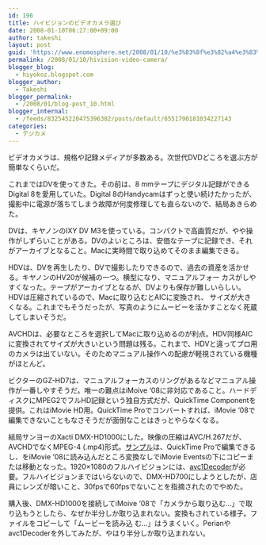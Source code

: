 ```yaml
---
id: 196
title: ハイビジョンのビデオカメラ選び
date: 2008-01-10T06:27:00+09:00
author: takeshi
layout: post
guid: 'https://www.enomosphere.net/2008/01/10/%e3%83%8f%e3%82%a4%e3%83%93%e3%82%b8%e3%83%a7%e3%83%b3%e3%81%ae%e3%83%93%e3%83%87%e3%82%aa%e3%82%ab%e3%83%a1%e3%83%a9%e9%81%b8%e3%81%b3/'
permalink: /2008/01/10/hivision-video-camera/
blogger_blog:
  - hiyokoz.blogspot.com
blogger_author:
  - Takeshi
blogger_permalink:
  - /2008/01/blog-post_10.html
blogger_internal:
  - /feeds/832545220475396382/posts/default/6551790181034227143
categories:
  - デジカメ
---
```

<div>

ビデオカメラは、規格や記録メディアが多数ある。次世代DVDどころを選ぶ方が簡単なくらいだ。

これまではDVを使ってきた。その前は、8 mmテープにデジタル記録ができるDigital 8を愛用していた。Digital 8のHandycamはずっと使い続けたかったが、撮影中に電源が落ちてしまう故障が何度修理しても直らないので、結局あきらめた。

DVは、キヤノンのIXY DV M3を使っている。コンパクトで高画質だが、やや操作がしずらいことがある。DVのよいところは、安価なテープに記録でき、それがアーカイブとなること。Macに実時間で取り込めてそのまま編集できる。

HDVは、DVを再生したり、DVで撮影したりできるので、過去の資産を活かせる。キヤノンのHV20が候補の一つ。横型になり、マニュアルフォー カスがしやすくなった。テープがアーカイブとなるが、DVよりも保存が難しいらしい。HDVは圧縮されているので、Macに取り込むとAICに変換され、 サイズが大きくなる。これまでもそうだったが、写真のようにムービーを活かすことなく死蔵してしまいそうだ。

AVCHDは、必要なところを選択してMacに取り込めるのが利点。HDV同様AICに変換されてサイズが大きいという問題は残る。これまで、HDVと違ってプロ用のカメラは出ていない。そのためマニュアル操作への配慮が軽視されている機種がほとんど。

ビクターのGZ-HD7は、マニュアルフォーカスのリングがあるなどマニュアル操作が一番しやすそうだ。唯一の難点はiMoive ‘08に非対応であること。ハードディスクにMPEG2でフルHD記録という独自方式だが、QuickTime Componentを提供。これはiMovie HD用。QuickTime Proでコンバートすれば、iMovie ‘08で編集できないこともなさそうだが面倒なことはきっとやらなくなる。

結局サンヨーのXacti DMX-HD1000にした。映像の圧縮はAVC/H.267だが、AVCHDでなくMPEG-4 (.mp4)形式。<a href="http://www.sanyo-dsc.com/products/lineup/dmx_hd1000/feature/02/index.html">サンプル</a>は、QuickTime Proで編集できるし、をiMovie ‘08に読み込んだところ変換なしでiMovie Eventsの下にコピーまたは移動となった。1920×1080のフルハイビジョンには、<a href="http://blog.so-net.ne.jp/MyCometG3/">avc1Decoder</a>が必要。フルハイビジョンまではいらないので、DMX-HD700にしようとしたが、店員にレンズが暗いこと、30fpsで60fpsでないことを指摘されたのでやめた。

購入後、DMX-HD1000を接続してiMoive ‘08で「カメラから取り込む…」で取り込もうとしたら、なぜか半分しか取り込まれない。変換もされている様子。ファイルをコピーして「ムービーを読み込 む…」はうまくいく。Perianやavc1Decoderを外してみたが、やはり半分しか取り込まれない。

</div>
